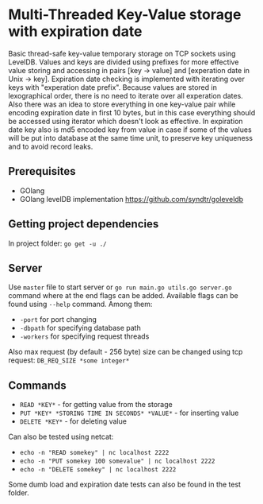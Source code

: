 # Multi-Threaded Key-Value storage with expiration date
  Basic thread-safe key-value temporary storage on TCP sockets using LevelDB. Values and keys are divided using prefixes for more effective value storing and accessing in pairs [key -> value] and [experation date in Unix -> key]. Expiration date checking is implemented with iterating over keys with "experation date prefix". Because values are stored in lexographical order, there is no need to iterate over all experation dates. 
 Also there was an idea to store everything in one key-value pair while encoding expiration date in first 10 bytes, but in this case everything should be accessed using iterator which doesn't look as effective. In expiration date key also is md5 encoded key from value in case if some of the values will be put into database at the same time unit, to preserve key uniqueness and to avoid record leaks.
## Prerequisites

- GOlang
- GOlang levelDB implementation https://github.com/syndtr/goleveldb 

## Getting project dependencies

In project folder: `go get -u ./`

## Server

Use ```master``` file to start server or ```go run main.go utils.go server.go``` command where at the end flags can be added. Available flags can be found using `--help` command. Among them:
- `-port` for port changing
- `-dbpath` for specifying database path
- `-workers` for specifying request threads

Also max request (by default - 256 byte) size can be changed using tcp request: 
```DB_REQ_SIZE *some integer*```

## Commands
- `READ *KEY*` - for getting value from the storage
- `PUT *KEY* *STORING TIME IN SECONDS* *VALUE*` - for inserting value  
- `DELETE *KEY*` - for deleting value

Can also be tested using netcat:
- `echo -n "READ somekey" | nc localhost 2222`
- `echo -n "PUT somekey 100 somevalue" | nc localhost 2222`
- `echo -n "DELETE somekey" | nc localhost 2222`

Some dumb load and expiration date tests can also be found in the test folder.
